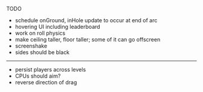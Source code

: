 TODO

- schedule onGround, inHole update to occur at end of arc
- hovering UI including leaderboard
- work on roll physics
- make ceiling taller, floor taller; some of it can go offscreen
- screenshake
- sides should be black

---

- persist players across levels
- CPUs should aim?
- reverse direction of drag

